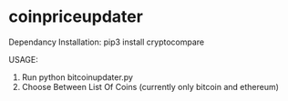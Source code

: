 # coinpriceupdater
Dependancy Installation:
pip3 install cryptocompare

USAGE:
1. Run python bitcoinupdater.py
2. Choose Between List Of Coins (currently only bitcoin and ethereum)
